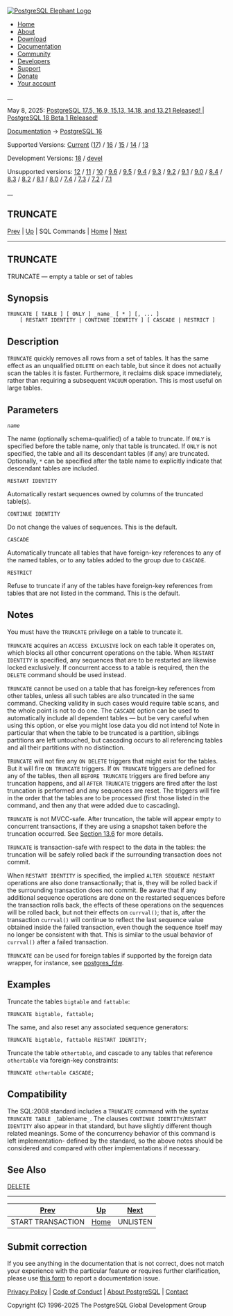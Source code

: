 [ ![PostgreSQL Elephant Logo](/media/img/about/press/elephant.png) ](/)

  * [Home](/ "Home")
  * [About](/about/ "About")
  * [Download](/download/ "Download")
  * [Documentation](/docs/ "Documentation")
  * [Community](/community/ "Community")
  * [Developers](/developer/ "Developers")
  * [Support](/support/ "Support")
  * [Donate](/about/donate/ "Donate")
  * [Your account](/account/ "Your account")

__

May 8, 2025: [ PostgreSQL 17.5, 16.9, 15.13, 14.18, and 13.21 Released! ](/about/news/postgresql-175-169-1513-1418-and-1321-released-3072/) | [ PostgreSQL 18 Beta 1 Released! ](/about/news/postgresql-18-beta-1-released-3070/)

[Documentation](/docs/ "Documentation") -> [PostgreSQL
16](/docs/16/index.html)

Supported Versions: [Current](/docs/current/sql-truncate.html "PostgreSQL 17 -
TRUNCATE") ([17](/docs/17/sql-truncate.html "PostgreSQL 17 - TRUNCATE")) /
[16](/docs/16/sql-truncate.html "PostgreSQL 16 - TRUNCATE") /
[15](/docs/15/sql-truncate.html "PostgreSQL 15 - TRUNCATE") /
[14](/docs/14/sql-truncate.html "PostgreSQL 14 - TRUNCATE") /
[13](/docs/13/sql-truncate.html "PostgreSQL 13 - TRUNCATE")

Development Versions: [18](/docs/18/sql-truncate.html "PostgreSQL 18 -
TRUNCATE") / [devel](/docs/devel/sql-truncate.html "PostgreSQL devel -
TRUNCATE")

Unsupported versions: [12](/docs/12/sql-truncate.html "PostgreSQL 12 -
TRUNCATE") / [11](/docs/11/sql-truncate.html "PostgreSQL 11 - TRUNCATE") /
[10](/docs/10/sql-truncate.html "PostgreSQL 10 - TRUNCATE") /
[9.6](/docs/9.6/sql-truncate.html "PostgreSQL 9.6 - TRUNCATE") /
[9.5](/docs/9.5/sql-truncate.html "PostgreSQL 9.5 - TRUNCATE") /
[9.4](/docs/9.4/sql-truncate.html "PostgreSQL 9.4 - TRUNCATE") /
[9.3](/docs/9.3/sql-truncate.html "PostgreSQL 9.3 - TRUNCATE") /
[9.2](/docs/9.2/sql-truncate.html "PostgreSQL 9.2 - TRUNCATE") /
[9.1](/docs/9.1/sql-truncate.html "PostgreSQL 9.1 - TRUNCATE") /
[9.0](/docs/9.0/sql-truncate.html "PostgreSQL 9.0 - TRUNCATE") /
[8.4](/docs/8.4/sql-truncate.html "PostgreSQL 8.4 - TRUNCATE") /
[8.3](/docs/8.3/sql-truncate.html "PostgreSQL 8.3 - TRUNCATE") /
[8.2](/docs/8.2/sql-truncate.html "PostgreSQL 8.2 - TRUNCATE") /
[8.1](/docs/8.1/sql-truncate.html "PostgreSQL 8.1 - TRUNCATE") /
[8.0](/docs/8.0/sql-truncate.html "PostgreSQL 8.0 - TRUNCATE") /
[7.4](/docs/7.4/sql-truncate.html "PostgreSQL 7.4 - TRUNCATE") /
[7.3](/docs/7.3/sql-truncate.html "PostgreSQL 7.3 - TRUNCATE") /
[7.2](/docs/7.2/sql-truncate.html "PostgreSQL 7.2 - TRUNCATE") /
[7.1](/docs/7.1/sql-truncate.html "PostgreSQL 7.1 - TRUNCATE")

__

TRUNCATE  
---  
[Prev](sql-start-transaction.html "START TRANSACTION")  | [Up](sql-commands.html "SQL Commands") | SQL Commands | [Home](index.html "PostgreSQL 16.9 Documentation") |  [Next](sql-unlisten.html "UNLISTEN")  
  
* * *

## TRUNCATE

TRUNCATE — empty a table or set of tables

## Synopsis

    
    
    TRUNCATE [ TABLE ] [ ONLY ] _name_ [ * ] [, ... ]
        [ RESTART IDENTITY | CONTINUE IDENTITY ] [ CASCADE | RESTRICT ]
    

## Description

`TRUNCATE` quickly removes all rows from a set of tables. It has the same
effect as an unqualified `DELETE` on each table, but since it does not
actually scan the tables it is faster. Furthermore, it reclaims disk space
immediately, rather than requiring a subsequent `VACUUM` operation. This is
most useful on large tables.

## Parameters

_`name`_

    

The name (optionally schema-qualified) of a table to truncate. If `ONLY` is
specified before the table name, only that table is truncated. If `ONLY` is
not specified, the table and all its descendant tables (if any) are truncated.
Optionally, `*` can be specified after the table name to explicitly indicate
that descendant tables are included.

`RESTART IDENTITY`

    

Automatically restart sequences owned by columns of the truncated table(s).

`CONTINUE IDENTITY`

    

Do not change the values of sequences. This is the default.

`CASCADE`

    

Automatically truncate all tables that have foreign-key references to any of
the named tables, or to any tables added to the group due to `CASCADE`.

`RESTRICT`

    

Refuse to truncate if any of the tables have foreign-key references from
tables that are not listed in the command. This is the default.

## Notes

You must have the `TRUNCATE` privilege on a table to truncate it.

`TRUNCATE` acquires an `ACCESS EXCLUSIVE` lock on each table it operates on,
which blocks all other concurrent operations on the table. When `RESTART
IDENTITY` is specified, any sequences that are to be restarted are likewise
locked exclusively. If concurrent access to a table is required, then the
`DELETE` command should be used instead.

`TRUNCATE` cannot be used on a table that has foreign-key references from
other tables, unless all such tables are also truncated in the same command.
Checking validity in such cases would require table scans, and the whole point
is not to do one. The `CASCADE` option can be used to automatically include
all dependent tables — but be very careful when using this option, or else you
might lose data you did not intend to! Note in particular that when the table
to be truncated is a partition, siblings partitions are left untouched, but
cascading occurs to all referencing tables and all their partitions with no
distinction.

`TRUNCATE` will not fire any `ON DELETE` triggers that might exist for the
tables. But it will fire `ON TRUNCATE` triggers. If `ON TRUNCATE` triggers are
defined for any of the tables, then all `BEFORE TRUNCATE` triggers are fired
before any truncation happens, and all `AFTER TRUNCATE` triggers are fired
after the last truncation is performed and any sequences are reset. The
triggers will fire in the order that the tables are to be processed (first
those listed in the command, and then any that were added due to cascading).

`TRUNCATE` is not MVCC-safe. After truncation, the table will appear empty to
concurrent transactions, if they are using a snapshot taken before the
truncation occurred. See [Section 13.6](mvcc-caveats.html "13.6. Caveats") for
more details.

`TRUNCATE` is transaction-safe with respect to the data in the tables: the
truncation will be safely rolled back if the surrounding transaction does not
commit.

When `RESTART IDENTITY` is specified, the implied `ALTER SEQUENCE RESTART`
operations are also done transactionally; that is, they will be rolled back if
the surrounding transaction does not commit. Be aware that if any additional
sequence operations are done on the restarted sequences before the transaction
rolls back, the effects of these operations on the sequences will be rolled
back, but not their effects on `currval()`; that is, after the transaction
`currval()` will continue to reflect the last sequence value obtained inside
the failed transaction, even though the sequence itself may no longer be
consistent with that. This is similar to the usual behavior of `currval()`
after a failed transaction.

`TRUNCATE` can be used for foreign tables if supported by the foreign data
wrapper, for instance, see [postgres_fdw](postgres-fdw.html
"F.38. postgres_fdw — access data stored in external PostgreSQL servers").

## Examples

Truncate the tables `bigtable` and `fattable`:

    
    
    TRUNCATE bigtable, fattable;
    

The same, and also reset any associated sequence generators:

    
    
    TRUNCATE bigtable, fattable RESTART IDENTITY;
    

Truncate the table `othertable`, and cascade to any tables that reference
`othertable` via foreign-key constraints:

    
    
    TRUNCATE othertable CASCADE;
    

## Compatibility

The SQL:2008 standard includes a `TRUNCATE` command with the syntax `TRUNCATE
TABLE _`tablename`_`. The clauses `CONTINUE IDENTITY`/`RESTART IDENTITY` also
appear in that standard, but have slightly different though related meanings.
Some of the concurrency behavior of this command is left implementation-
defined by the standard, so the above notes should be considered and compared
with other implementations if necessary.

## See Also

[DELETE](sql-delete.html "DELETE")

* * *

[Prev](sql-start-transaction.html "START TRANSACTION")  | [Up](sql-commands.html "SQL Commands") |  [Next](sql-unlisten.html "UNLISTEN")  
---|---|---  
START TRANSACTION  | [Home](index.html "PostgreSQL 16.9 Documentation") |  UNLISTEN  
  
## Submit correction

If you see anything in the documentation that is not correct, does not match
your experience with the particular feature or requires further clarification,
please use [this form](/account/comments/new/16/sql-truncate.html/) to report
a documentation issue.

[Privacy Policy](/about/privacypolicy) | [Code of Conduct](/about/policies/coc/) | [About PostgreSQL](/about/) | [Contact](/about/contact/)  

Copyright (C) 1996-2025 The PostgreSQL Global Development Group

